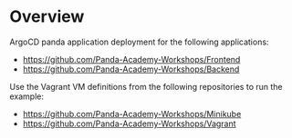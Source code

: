 # Overview
ArgoCD panda application deployment for the following applications:
* https://github.com/Panda-Academy-Workshops/Frontend
* https://github.com/Panda-Academy-Workshops/Backend

Use the Vagrant VM definitions from the following repositories to run the example:
* https://github.com/Panda-Academy-Workshops/Minikube 
* https://github.com/Panda-Academy-Workshops/Vagrant
